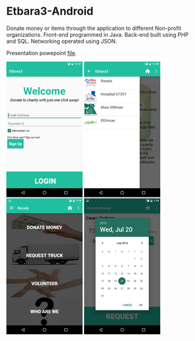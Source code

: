 ﻿# Etbara3-Android

Donate money or items through the application to different Non-profit organizations. Front-end programmed in Java. Back-end built using PHP and SQL.  Networking operated using JSON.


Presentation powepoint [file](https://github.com/karimatwa/Etbara3-Android/blob/master/Etbara3%20Pres.pptx?raw=true).

<div align="centre">
    <img src="photo%20(1).png" width="200"</img> 
    <img src="photo%20(2).png" width="200"</img> 
    <img src="photo%20(3).png" width="200"</img> 
    <img src="photo%20(4).png" width="200"</img> 
</div>
